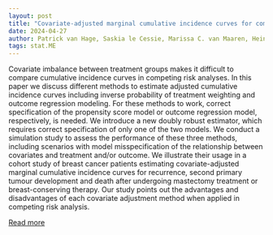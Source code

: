 ```yaml
---
layout: post
title: "Covariate-adjusted marginal cumulative incidence curves for competing risk analysis"
date: 2024-04-27
author: Patrick van Hage, Saskia le Cessie, Marissa C. van Maaren, Hein Putter, Nan van Geloven
tags: stat.ME
---
```


Covariate imbalance between treatment groups makes it difficult to compare cumulative incidence curves in competing risk analyses. In this paper we discuss different methods to estimate adjusted cumulative incidence curves including inverse probability of treatment weighting and outcome regression modeling. For these methods to work, correct specification of the propensity score model or outcome regression model, respectively, is needed. We introduce a new doubly robust estimator, which requires correct specification of only one of the two models. We conduct a simulation study to assess the performance of these three methods, including scenarios with model misspecification of the relationship between covariates and treatment and/or outcome. We illustrate their usage in a cohort study of breast cancer patients estimating covariate-adjusted marginal cumulative incidence curves for recurrence, second primary tumour development and death after undergoing mastectomy treatment or breast-conserving therapy. Our study points out the advantages and disadvantages of each covariate adjustment method when applied in competing risk analysis.

[Read more](https://arxiv.org/abs/2403.16256)
